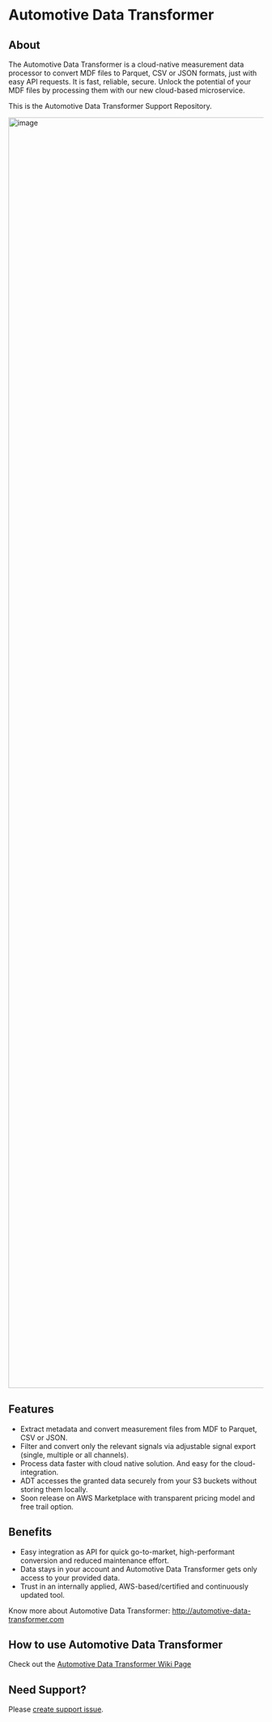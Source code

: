 # Automotive Data Transformer

## About
The Automotive Data Transformer is a cloud-native measurement data processor to convert MDF files to Parquet, CSV or JSON formats, just with easy API requests. It is fast, reliable, secure. Unlock the potential of your MDF files by processing them with our new cloud-based microservice.

This is the Automotive Data Transformer Support Repository.

<img width="2503" alt="image" src="https://github.com/bosch-engineering/automotive_data_transformer_support/assets/54136241/b761e00e-81ee-4e9a-bc24-bb84ef06e94d">

## Features
* Extract metadata and convert measurement files from MDF to Parquet, CSV or JSON. 
* Filter and convert only the relevant signals via adjustable signal export (single, multiple or all channels).​
* Process data faster with cloud native solution. And easy for the cloud-integration.
* ADT accesses the granted data securely from your S3 buckets without storing them locally.
* Soon release on AWS Marketplace with transparent pricing model and free trail option.

## Benefits
* Easy integration as API for quick go-to-market, high-performant conversion and reduced maintenance effort.
* Data stays in your account and Automotive Data Transformer gets only access to your provided data.​
* Trust in an internally applied, AWS-based/certified and continuously updated tool.​
  
Know more about Automotive Data Transformer:
http://automotive-data-transformer.com

## How to use Automotive Data Transformer
Check out the [Automotive Data Transformer Wiki Page](https://github.com/bosch-engineering/automotive_data_transformer_support/wiki)

## Need Support?
Please [create support issue](https://github.com/bosch-engineering/automotive_data_transformer_support/issues).
